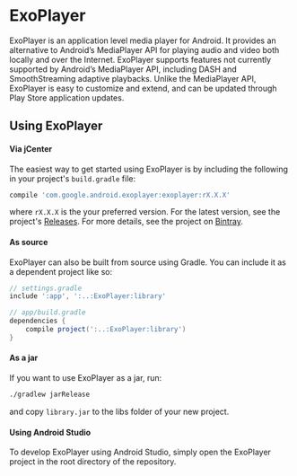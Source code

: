 # ExoPlayer #

ExoPlayer is an application level media player for Android. It provides an
alternative to Android’s MediaPlayer API for playing audio and video both
locally and over the Internet. ExoPlayer supports features not currently
supported by Android’s MediaPlayer API, including DASH and SmoothStreaming
adaptive playbacks. Unlike the MediaPlayer API, ExoPlayer is easy to customize
and extend, and can be updated through Play Store application updates.

## Using ExoPlayer ##

#### Via jCenter ####

The easiest way to get started using ExoPlayer is by including the following in
your project's `build.gradle` file:

```gradle
compile 'com.google.android.exoplayer:exoplayer:rX.X.X'
```

where `rX.X.X` is the your preferred version. For the latest version, see the
project's [Releases][]. For more details, see the project on [Bintray][].

[Releases]: https://github.com/google/ExoPlayer/releases
[Bintray]: https://bintray.com/google/exoplayer/exoplayer/view

#### As source ####

ExoPlayer can also be built from source using Gradle. You can include it as a
dependent project like so:

```gradle
// settings.gradle
include ':app', ':..:ExoPlayer:library'

// app/build.gradle
dependencies {
    compile project(':..:ExoPlayer:library')
}
```

#### As a jar ####

If you want to use ExoPlayer as a jar, run:

```sh
./gradlew jarRelease
```

and copy `library.jar` to the libs folder of your new project.


#### Using Android Studio ####

To develop ExoPlayer using Android Studio, simply open the ExoPlayer project in
the root directory of the repository.
